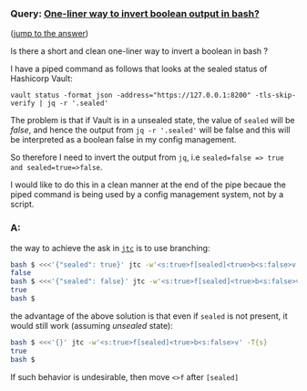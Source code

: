 ### Query: [One-liner way to invert boolean output in bash?](https://stackoverflow.com/questions/59913511/one-liner-way-to-invert-boolean-output-in-bash)
([jump to the answer]())

Is there a short and clean one-liner way to invert a boolean in bash ?

I have a piped command as follows that looks at the sealed status of Hashicorp Vault:

`vault status -format json -address="https://127.0.0.1:8200" -tls-skip-verify | jq -r '.sealed'`

The problem is that if Vault is in a unsealed state, the value of `sealed` will be *false*, and hence the output from `jq -r '.sealed'` will be false and this will be interpreted as a boolean false in my config management.

So therefore I need to invert the output from `jq`, i.e `sealed=false => true and sealed=true=>false`.

I would like to do this in a clean manner at the end of the pipe becaue the piped command is being used by a config management system, not by a script.

### A:
the way to achieve the ask in [`jtc`](https://github.com/ldn-softdev/jtc) is to use branching:
```bash
bash $ <<<'{"sealed": true}' jtc -w'<s:true>f[sealed]<true>b<s:false>v' -T{s}
false
bash $ <<<'{"sealed": false}' jtc -w'<s:true>f[sealed]<true>b<s:false>v' -T{s}
true
bash $ 
```
the advantage of the above solution is that even if `sealed` is not present, it would still work (assuming _unsealed_ state):
```bash
bash $ <<<'{}' jtc -w'<s:true>f[sealed]<true>b<s:false>v' -T{s}
true
bash $ 
```
If such behavior is undesirable, then move `<>f` after `[sealed]`

